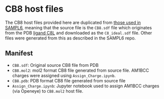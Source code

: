 # CB8 host files

The CB8 host files provided here are duplicated from [those used in SAMPL6](https://github.com/samplchallenges/SAMPL6/tree/master/host_guest/CB8AndGuests), meaning that the source file is the `CB8.sdf` file which originates from the PDB [ligand C8L](https://www4.rcsb.org/ligand/C8L) and downloaded as the `C8_ideal.sdf` file. Other files were generated from this as described in the SAMPL6 repo.

## Manifest
- `CB8.sdf`: Original source CB8 file from PDB
- `CB8.mol2`: mol2 format CB8 file generated from source file. AM1BCC charges were assigned using `Assign_Charge.ipynb`.
- `CB8.pdb`: PDB format CB8 file generated from source file
- `Assign_Charge.ipynb`: Jupyter notebook used to assign AM1BCC charges (via Openeye) to `CB8.mol2` host file.  
